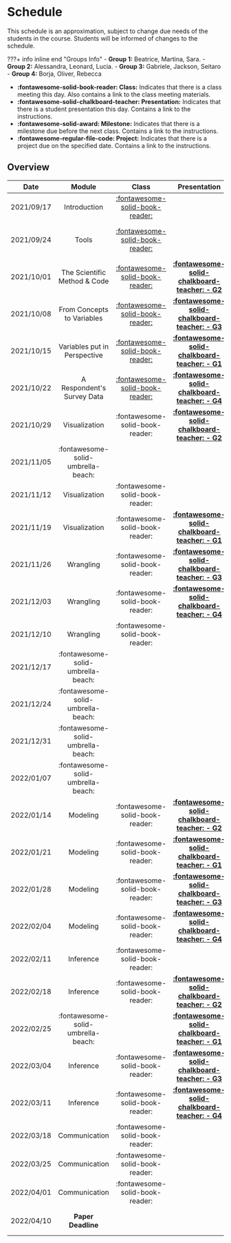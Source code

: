 # Schedule

This schedule is an approximation, subject to change due needs of the students in the course. Students will be informed of changes to the schedule.

???+ info inline end "Groups Info"
    - **Group 1:**  Beatrice, Martina, Sara.
    - **Group 2:**  Alessandra, Leonard, Lucia.
    - **Group 3:** Gabriele, Jackson, Seitaro
    - **Group 4:** Borja, Oliver, Rebecca

- **:fontawesome-solid-book-reader: Class:** Indicates that there is a class meeting this day. Also contains a link to the class meeting materials.
- **:fontawesome-solid-chalkboard-teacher: Presentation:** Indicates that there is a student presentation this day. Contains a link to the instructions.
- **:fontawesome-solid-award: Milestone:** Indicates that there is a milestone due before the next class. Contains a link to the instructions.
- **:fontawesome-regular-file-code: Project:** Indicates that there is a project due on the specified date. Contains a link to the instructions.


## Overview

| Date       | Module                             | Class                                                       | Presentation                                                                   | Deadline                                                                                                                                                |
| :-:        | :-:                                | :-:                                                         | :-:                                                                            | :-:                                                                                                                                                     |
| 2021/09/17 | Introduction                       | [:fontawesome-solid-book-reader:](modules/introduction.md)  |                                                                                |                                                                                                                                                         |
| 2021/09/24 | Tools                              | [:fontawesome-solid-book-reader:](modules/tools.md)         |                                                                                | [**:fontawesome-regular-paper-plane: Onboarding**](resources/onboarding.md)                                                                             |
| 2021/10/01 | The Scientific Method & Code       | [:fontawesome-solid-book-reader:](modules/programming-1.md) | [**:fontawesome-solid-chalkboard-teacher: - G2**](activities/participation.md) | [**:fontawesome-solid-award: Idea**](https://colab.research.google.com/github/mickaeltemporao/data-analysis/blob/main/materials/assignment-1.ipynb)     |
| 2021/10/08 | From Concepts to Variables         | [:fontawesome-solid-book-reader:](modules/programming-2.md) | [**:fontawesome-solid-chalkboard-teacher: - G3**](activities/participation.md) |                                                                                                                                                         |
| 2021/10/15 | Variables put in Perspective       | [:fontawesome-solid-book-reader:](modules/programming-3.md) | [**:fontawesome-solid-chalkboard-teacher: - G1**](activities/participation.md) |                                                                                                                                                         |
| 2021/10/22 | A Respondent's Survey Data         | [:fontawesome-solid-book-reader:](modules/programming-4.md) | [**:fontawesome-solid-chalkboard-teacher: - G4**](activities/participation.md) |                                                                                                                                                         |
| 2021/10/29 | Visualization                      | :fontawesome-solid-book-reader:                             | [**:fontawesome-solid-chalkboard-teacher: - G2**](activities/participation.md) | [**:fontawesome-solid-award: Proposal**](https://colab.research.google.com/github/mickaeltemporao/data-analysis/blob/main/materials/assignment-2.ipynb) |
| 2021/11/05 | :fontawesome-solid-umbrella-beach: |                                                             |                                                                                |                                                                                                                                                         |
| 2021/11/12 | Visualization                      | :fontawesome-solid-book-reader:                             |                                                                                |                                                                                                                                                         |
| 2021/11/19 | Visualization                      | :fontawesome-solid-book-reader:                             | [**:fontawesome-solid-chalkboard-teacher: - G1**](activities/participation.md) |                                                                                                                                                         |
| 2021/11/26 | Wrangling                          | :fontawesome-solid-book-reader:                             | [**:fontawesome-solid-chalkboard-teacher: - G3**](activities/participation.md) |                                                                                                                                                         |
| 2021/12/03 | Wrangling                          | :fontawesome-solid-book-reader:                             | [**:fontawesome-solid-chalkboard-teacher: - G4**](activities/participation.md) | **:fontawesome-solid-award: Exploration**                                                                                                               |
| 2021/12/10 | Wrangling                          | :fontawesome-solid-book-reader:                             |                                                                                |                                                                                                                                                         |
| 2021/12/17 | :fontawesome-solid-umbrella-beach: |                                                             |                                                                                |                                                                                                                                                         |
| 2021/12/24 | :fontawesome-solid-umbrella-beach: |                                                             |                                                                                |                                                                                                                                                         |
| 2021/12/31 | :fontawesome-solid-umbrella-beach: |                                                             |                                                                                |                                                                                                                                                         |
| 2022/01/07 | :fontawesome-solid-umbrella-beach: |                                                             |                                                                                |                                                                                                                                                         |
| 2022/01/14 | Modeling                           | :fontawesome-solid-book-reader:                             | [**:fontawesome-solid-chalkboard-teacher: - G2**](activities/participation.md) |                                                                                                                                                         |
| 2022/01/21 | Modeling                           | :fontawesome-solid-book-reader:                             | [**:fontawesome-solid-chalkboard-teacher: - G1**](activities/participation.md) |                                                                                                                                                         |
| 2022/01/28 | Modeling                           | :fontawesome-solid-book-reader:                             | [**:fontawesome-solid-chalkboard-teacher: - G3**](activities/participation.md) |                                                                                                                                                         |
| 2022/02/04 | Modeling                           | :fontawesome-solid-book-reader:                             | [**:fontawesome-solid-chalkboard-teacher: - G4**](activities/participation.md) | **:fontawesome-solid-award: Analysis**                                                                                                                  |
| 2022/02/11 | Inference                          | :fontawesome-solid-book-reader:                             |                                                                                |                                                                                                                                                         |
| 2022/02/18 | Inference                          | :fontawesome-solid-book-reader:                             | [**:fontawesome-solid-chalkboard-teacher: - G2**](activities/participation.md) |                                                                                                                                                         |
| 2022/02/25 | :fontawesome-solid-umbrella-beach: |                                                             | [**:fontawesome-solid-chalkboard-teacher: - G1**](activities/participation.md) |                                                                                                                                                         |
| 2022/03/04 | Inference                          | :fontawesome-solid-book-reader:                             | [**:fontawesome-solid-chalkboard-teacher: - G3**](activities/participation.md) |                                                                                                                                                         |
| 2022/03/11 | Inference                          | :fontawesome-solid-book-reader:                             | [**:fontawesome-solid-chalkboard-teacher: - G4**](activities/participation.md) | **:fontawesome-solid-award: Modeling**                                                                                                                  |
| 2022/03/18 | Communication                      | :fontawesome-solid-book-reader:                             |                                                                                |                                                                                                                                                         |
| 2022/03/25 | Communication                      | :fontawesome-solid-book-reader:                             |                                                                                |                                                                                                                                                         |
| 2022/04/01 | Communication                      | :fontawesome-solid-book-reader:                             |                                                                                |                                                                                                                                                         |
| 2022/04/10 | **Paper Deadline**                 |                                                             |                                                                                | **:fontawesome-regular-file-code: Paper**                                                                                                               |

